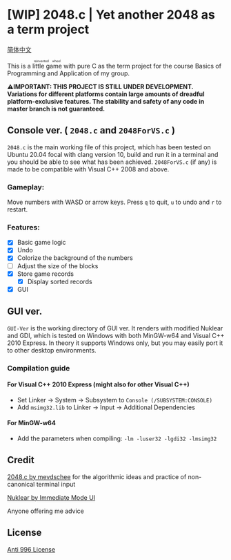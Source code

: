 # [WIP] 2048.c | Yet another 2048 as a term project

[简体中文](README_CN.md)

This is a <ruby><rb>little game</rb><rt>reinvented wheel</rt></ruby> with pure C as the term project for the course Basics of Programming and Application of my group. 

**⚠IMPORTANT: THIS PROJECT IS STILL UNDER DEVELOPMENT. Variations for different platforms contain large amounts of dreadful platform-exclusive features. The stability and safety of any code in master branch is not guaranteed.**

## Console ver. ( `2048.c` and `2048ForVS.c` )

`2048.c` is the main working file of this project, which has been tested on Ubuntu 20.04 focal with clang version 10, build and run it in a terminal and you should be able to see what has been achieved. `2048ForVS.c` (if any) is made to be compatible with Visual C++ 2008 and above.

### Gameplay:

Move numbers with WASD or arrow keys. Press `q` to quit, `u` to undo and `r` to restart.

### Features:

- [X] Basic game logic
- [X] Undo
- [X] Colorize the background of the numbers
- [ ] Adjust the size of the blocks
- [X] Store game records
  - [X] Display sorted records
- [X] GUI

## GUI ver. 

`GUI-Ver` is the working directory of GUI ver. It renders with modified Nuklear and GDI, which is tested on Windows with both MinGW-w64 and Visual C++ 2010 Express. In theory it supports Windows only, but you may easily port it to other desktop environments.

### Compilation guide

#### For Visual C++ 2010 Express (might also for other Visual C++)

- Set Linker -> System -> Subsystem to `Console (/SUBSYSTEM:CONSOLE)`
- Add `msimg32.lib` to Linker -> Input -> Additional Dependencies

#### For MinGW-w64

- Add the parameters when compiling: `-lm -luser32 -lgdi32 -lmsimg32`

## Credit

[2048.c by mevdschee](https://github.com/mevdschee/2048.c) for the algorithmic ideas and practice of non-canonical terminal input

[Nuklear by Immediate Mode UI](https://github.com/immediate-mode-ui/Nuklear/)

Anyone offering me advice

## License

[Anti 996 License](LICENSE)
